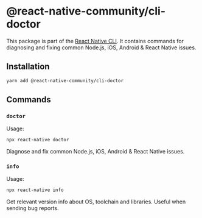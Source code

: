 # @react-native-community/cli-doctor

This package is part of the [React Native CLI](../../README.md). It contains commands for diagnosing and fixing common Node.js, iOS, Android & React Native issues.

## Installation

```sh
yarn add @react-native-community/cli-doctor
```

## Commands

### `doctor`

Usage:

```sh
npx react-native doctor
```

Diagnose and fix common Node.js, iOS, Android & React Native issues.

### `info`

Usage:

```sh
npx react-native info
```

Get relevant version info about OS, toolchain and libraries. Useful when sending bug reports.
